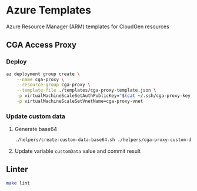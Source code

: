 # Azure Templates

Azure Resource Manager (ARM) templates for CloudGen resources

## CGA Access Proxy

### Deploy

```sh
az deployment group create \
    --name cga-proxy \
    --resource-group cga-proxy \
    --template-file ./templates/cga-proxy-template.json \
    -p virtualMachineScaleSetAuthPublicKey="$(cat ~/.ssh/cga-proxy-key.pub)" \
    -p virtualMachineScaleSetVnetName=cga-proxy-vnet
```

### Update custom data

1. Generate base64

    ```sh
    ./helpers/create-custom-data-base64.sh ./helpers/cga-proxy-custom-data.sh
    ```

1. Update variable `customData` value and commit result

## Linter

```sh
make lint
```
